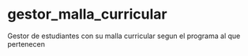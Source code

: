 # gestor_malla_curricular
Gestor de estudiantes con su malla curricular segun el programa al que pertenecen
